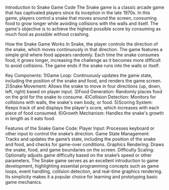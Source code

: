 Introduction to Snake Game Code
The Snake game is a classic arcade game that has captivated players since its inception in the late 1970s. In this game, players control a snake that moves around the screen, consuming food to grow longer while avoiding collisions with the walls and itself. The game's objective is to achieve the highest possible score by consuming as much food as possible without crashing.

How the Snake Game Works
In Snake, the player controls the direction of the snake, which moves continuously in that direction. The game features a simple grid where food appears randomly. Each time the snake consumes food, it grows longer, increasing the challenge as it becomes more difficult to avoid collisions. The game ends if the snake runs into the walls or itself.

Key Components:
1)Game Loop: Continuously updates the game state, including the position of the snake and food, and renders the game screen.
2)Snake Movement: Allows the snake to move in four directions (up, down, left, right) based on player input.
3)Food Generation: Randomly places food on the grid for the snake to consume.
4)Collision Detection: Monitors for collisions with walls, the snake's own body, or food.
5)Scoring System: Keeps track of and displays the player's score, which increases with each piece of food consumed.
6)Growth Mechanism: Handles the snake's growth in length as it eats food.

Features of the Snake Game Code:
Player Input: Processes keyboard or other input to control the snake’s direction.
Game State Management: Tracks and updates the game’s state, including the position of the snake and food, and checks for game-over conditions.
Graphics Rendering: Draws the snake, food, and game boundaries on the screen.
Difficulty Scaling: Optionally adjusts game difficulty based on the snake’s speed or other parameters.
The Snake game serves as an excellent introduction to game development, highlighting essential programming concepts such as game loops, event handling, collision detection, and real-time graphics rendering. Its simplicity makes it a popular choice for learning and prototyping basic game mechanics.

